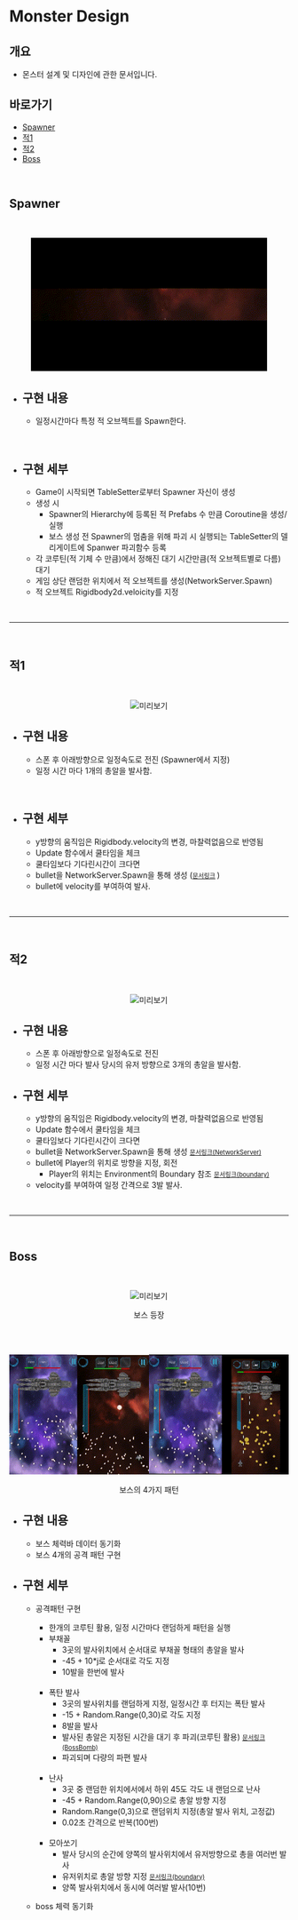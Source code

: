 # Monster Design

## 개요 
- 몬스터 설계 및 디자인에 관한 문서입니다.

## 바로가기

  - [Spawner](#spawner)
  - [적1](#적1)
  - [적2](#적2)
  - [Boss](#boss)

<br>

## Spawner

<br>

<center>

  ![미리보기](Image/Spawner.gif)

</center>

- ## 구현 내용
 
  - 일정시간마다 특정 적 오브젝트를 Spawn한다.
  
<br>

- ## 구현 세부 
  
  - Game이 시작되면 TableSetter로부터 Spawner 자신이 생성
  - 생성 시
    - Spawner의 Hierarchy에 등록된 적 Prefabs 수 만큼 Coroutine을 생성/실행
    - 보스 생성 전 Spawner의 멈춤을 위해 파괴 시 실행되는 TableSetter의 델리게이트에 Spanwer 파괴함수 등록
  - 각 코루틴(적 기체 수 만큼)에서 정해진 대기 시간만큼(적 오브젝트별로 다름) 대기
  - 게임 상단 랜덤한 위치에서 적 오브젝트를 생성(NetworkServer.Spawn)
  - 적 오브젝트 Rigidbody2d.veloicity를 지정

<br>

---
<br>

## 적1

<br>

<center>

  ![미리보기](Image/적1.gif)

</center>

- <H2>구현 내용 </H2>
 
  - 스폰 후 아래방향으로 일정속도로 전진 (Spawner에서 지정)
  - 일정 시간 마다 1개의 총알을 발사함.

<br>

- <H2>구현 세부 </H2>

  - y방향의 움직임은 Rigidbody.velocity의 변경, 마찰력없음으로 반영됨
  - Update 함수에서 쿨타임을 체크
  - 쿨타임보다 기다린시간이 크다면
  - bullet을 NetworkServer.Spawn을 통해 생성 (<span style="font-size:80%">[문서링크]() </span>)
  - bullet에 velocity를 부여하여 발사.

<br>

---
<br>

## 적2

<br>

<center>

![미리보기](Image/적2.gif)

</center>

- <H2>구현 내용 </H2>
 
  - 스폰 후 아래방향으로 일정속도로 전진
  - 일정 시간 마다 발사 당시의 유저 방향으로 3개의 총알을 발사함.

- <H2>구현 세부 </H2>

  - y방향의 움직임은 Rigidbody.velocity의 변경, 마찰력없음으로 반영됨
  - Update 함수에서 쿨타임을 체크
  - 쿨타임보다 기다린시간이 크다면
  - bullet을 NetworkServer.Spawn을 통해 생성 <span style="font-size:80%">[문서링크(NetworkServer)]() </span>
  - bullet에 Player의 위치로 방향을 지정, 회전
    - Player의 위치는 Environment의 Boundary 참조 <span style="font-size:80%">[문서링크(boundary)](../Environment/Readme.md) </span>
  - velocity를 부여하여 일정 간격으로 3발 발사.
    
<br>

---
<br>

## Boss

<br>
<center>

![미리보기](Image/Boss등장.gif)


보스 등장

<br>
<br>

![미리보기](Image/Boss_Pattern.gif)

보스의 4가지 패턴

</center>

- <H2>구현 내용 </H2>
 
  - 보스 체력바 데이터 동기화
  - 보스 4개의 공격 패턴 구현
- <H2>구현 세부 </H2>
  
  - 공격패턴 구현
    - 한개의 코루틴 활용, 일정 시간마다 랜덤하게 패턴을 실행
    - 부채꼴 
      - 3곳의 발사위치에서 순서대로 부채꼴 형태의 총알을 발사
      - -45 + 10*j로 순서대로 각도 지정
      - 10발을 한번에 발사

    <br>

    - 폭탄 발사 
      - 3곳의 발사위치를 랜덤하게 지정, 일정시간 후 터지는 폭탄 발사
      - -15 + Random.Range(0,30)로 각도 지정
      - 8발을 발사
      - 발사된 총알은 지정된 시간을 대기 후 파괴(코루틴 활용) <span style="font-size:80%">[문서링크(BossBomb)]()
      - 파괴되며 다량의 파편 발사

    <br>

    - 난사 
      - 3곳 중 랜덤한 위치에서에서 하위 45도 각도 내 랜덤으로 난사
      -  -45 + Random.Range(0,90)으로 총알 방향 지정
      - Random.Range(0,3)으로 랜덤위치 지정(총알 발사 위치, 고정값)
      - 0.02초 간격으로 반복(100번)

    <br>

    - 모아쏘기
      - 발사 당시의 순간에 양쪽의 발사위치에서 유저방향으로 총을 여러번 발사
      - 유저위치로 총알 방향 지정 <span style="font-size:80%">[문서링크(boundary)](../Environment/Readme.md) </span>
      - 양쪽 발사위치에서 동시에 여러발 발사(10번)
  - boss 체력 동기화
